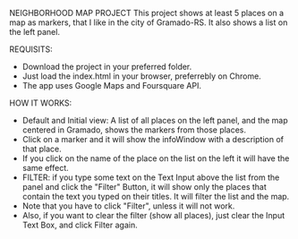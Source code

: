 NEIGHBORHOOD MAP PROJECT
This project shows at least 5 places on a map as markers, that I like in the city of Gramado-RS. It also shows a list on the left panel.

REQUISITS:
- Download the project in your preferred folder.
- Just load the index.html in your browser, preferrebly on Chrome.
- The app uses Google Maps and Foursquare API.

HOW IT WORKS:
- Default and Initial view: A list of all places on the left panel, and the map centered in Gramado, shows the markers from those places.
- Click on a marker and it will show the infoWindow with a description of that place.
- If you click on the name of the place on the list on the left it will have the same effect.
- FILTER: if you type some text on the Text Input above the list from the panel and click the "Filter" Button, it will show only the places that contain the text you typed on their titles. It will filter the list and the map.
- Note that you have to click "Filter", unless it will not work.
- Also, if you want to clear the filter (show all places), just clear the Input Text Box, and click Filter again.
